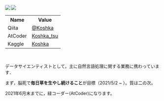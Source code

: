 <div style="display: block;">
<a href="https://github.com/anuraghazra/github-readme-stats">
  <img align="left" width="auto" src="https://github-readme-stats.vercel.app/api?username=koshka-tsu&count_private=true&show_icons=true&theme=react" />
</a>
<a href="https://github.com/anuraghazra/github-readme-stats">
  <img align="left" width="auto" src="https://github-readme-stats.vercel.app/api/top-langs/?username=koshka-tsu&theme=react" />
</a>
</div>

<br>

<div style="display: block;">
<table width="100%">
<tr>
   <th> Name </th>
   <th> Value </th>
</tr>
<tr>
   <td> Qiita </td>
   <td> <a href="https://qiita.com/Koshka">@Koshka</a> </td>
</tr>
<tr>
   <td> AtCoder </td>
   <td> <a href="https://atcoder.jp/users/Koshka_tsu">Koshka_tsu</a> </td>
</tr>
<tr>
   <td> Kaggle </td>
   <td> <a href="https://www.kaggle.com/koshkatsu">Koshka</a> </td>
</tr>                         
</table>
</div>

<br>

<p>
データサイエンティストとして，主に自然言語処理に関する業務に携わっています．

まず，脳死で**毎日草を生やし続けること**が目標（2021/5/2 ~ ）。質は二の次。

2021年6月末までに，緑コーダー(AtCoder)になります。
</p>
